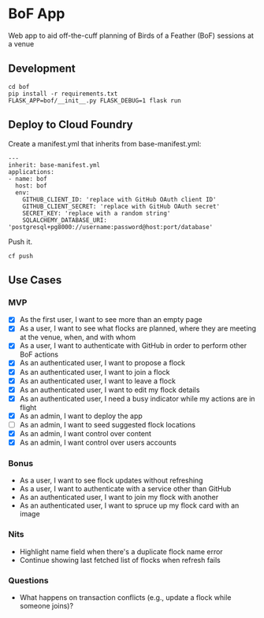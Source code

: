 # BoF App

Web app to aid off-the-cuff planning of Birds of a Feather (BoF) sessions at a venue

## Development

```
cd bof
pip install -r requirements.txt
FLASK_APP=bof/__init__.py FLASK_DEBUG=1 flask run
```

## Deploy to Cloud Foundry

Create a manifest.yml that inherits from base-manifest.yml:

```
---
inherit: base-manifest.yml
applications:
- name: bof
  host: bof
  env:
    GITHUB_CLIENT_ID: 'replace with GitHub OAuth client ID'
    GITHUB_CLIENT_SECRET: 'replace with GitHub OAuth secret'
    SECRET_KEY: 'replace with a random string'
    SQLALCHEMY_DATABASE_URI: 'postgresql+pg8000://username:password@host:port/database'
```

Push it.

```
cf push
```

## Use Cases

### MVP

* [X] As the first user, I want to see more than an empty page
* [X] As a user, I want to see what flocks are planned, where they are meeting at the venue, when, and with whom
* [X] As a user, I want to authenticate with GitHub in order to perform other BoF actions
* [X] As an authenticated user, I want to propose a flock
* [X] As an authenticated user, I want to join a flock
* [X] As an authenticated user, I want to leave a flock
* [X] As an authenticated user, I want to edit my flock details
* [X] As an authenticated user, I need a busy indicator while my actions are in flight
* [X] As an admin, I want to deploy the app
* [ ] As an admin, I want to seed suggested flock locations
* [X] As an admin, I want control over content
* [X] As an admin, I want control over users accounts

### Bonus

* As a user, I want to see flock updates without refreshing
* As a user, I want to authenticate with a service other than GitHub
* As an authenticated user, I want to join my flock with another
* As an authenticated user, I want to spruce up my flock card with an image

### Nits

* Highlight name field when there's a duplicate flock name error
* Continue showing last fetched list of flocks when refresh fails

### Questions

* What happens on transaction conflicts (e.g., update a flock while someone joins)?
